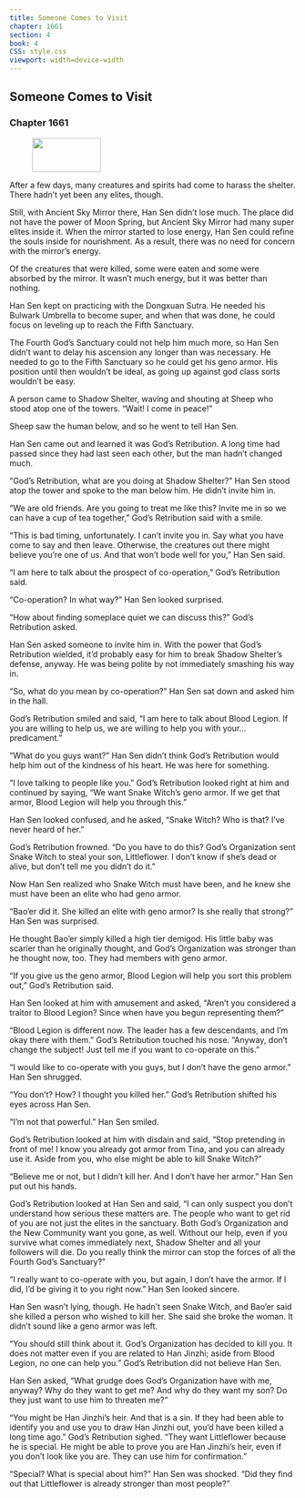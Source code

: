 ```yaml
---
title: Someone Comes to Visit
chapter: 1661
section: 4
book: 4
CSS: style.css
viewport: width=device-width
---
```


## Someone Comes to Visit

### Chapter 1661

<figure>
	<img src="../Images/gem.gif" alt="" id="gem" width="120" height="60" />
</figure>

After a few days, many creatures and spirits had come to harass the shelter. There hadn’t yet been any elites, though.

Still, with Ancient Sky Mirror there, Han Sen didn’t lose much. The place did not have the power of Moon Spring, but Ancient Sky Mirror had many super elites inside it. When the mirror started to lose energy, Han Sen could refine the souls inside for nourishment. As a result, there was no need for concern with the mirror’s energy.

Of the creatures that were killed, some were eaten and some were absorbed by the mirror. It wasn’t much energy, but it was better than nothing.

Han Sen kept on practicing with the Dongxuan Sutra. He needed his Bulwark Umbrella to become super, and when that was done, he could focus on leveling up to reach the Fifth Sanctuary.

The Fourth God’s Sanctuary could not help him much more, so Han Sen didn’t want to delay his ascension any longer than was necessary. He needed to go to the Fifth Sanctuary so he could get his geno armor. His position until then wouldn’t be ideal, as going up against god class sorts wouldn’t be easy.

A person came to Shadow Shelter, waving and shouting at Sheep who stood atop one of the towers. “Wait! I come in peace!”

Sheep saw the human below, and so he went to tell Han Sen.

Han Sen came out and learned it was God’s Retribution. A long time had passed since they had last seen each other, but the man hadn’t changed much.

“God’s Retribution, what are you doing at Shadow Shelter?” Han Sen stood atop the tower and spoke to the man below him. He didn’t invite him in.

“We are old friends. Are you going to treat me like this? Invite me in so we can have a cup of tea together,” God’s Retribution said with a smile.

“This is bad timing, unfortunately. I can’t invite you in. Say what you have come to say and then leave. Otherwise, the creatures out there might believe you’re one of us. And that won’t bode well for you,” Han Sen said.

“I am here to talk about the prospect of co-operation,” God’s Retribution said.

“Co-operation? In what way?” Han Sen looked surprised.

“How about finding someplace quiet we can discuss this?” God’s Retribution asked.

Han Sen asked someone to invite him in. With the power that God’s Retribution wielded, it’d probably easy for him to break Shadow Shelter’s defense, anyway. He was being polite by not immediately smashing his way in.

“So, what do you mean by co-operation?” Han Sen sat down and asked him in the hall.

God’s Retribution smiled and said, “I am here to talk about Blood Legion. If you are willing to help us, we are willing to help you with your… predicament.”

“What do you guys want?” Han Sen didn’t think God’s Retribution would help him out of the kindness of his heart. He was here for something.

“I love talking to people like you.” God’s Retribution looked right at him and continued by saying, “We want Snake Witch’s geno armor. If we get that armor, Blood Legion will help you through this.”

Han Sen looked confused, and he asked, “Snake Witch? Who is that? I’ve never heard of her.”

God’s Retribution frowned. “Do you have to do this? God’s Organization sent Snake Witch to steal your son, Littleflower. I don’t know if she’s dead or alive, but don’t tell me you didn’t do it.”

Now Han Sen realized who Snake Witch must have been, and he knew she must have been an elite who had geno armor.

“Bao’er did it. She killed an elite with geno armor? Is she really that strong?” Han Sen was surprised.

He thought Bao’er simply killed a high tier demigod. His little baby was scarier than he originally thought, and God’s Organization was stronger than he thought now, too. They had members with geno armor.

“If you give us the geno armor, Blood Legion will help you sort this problem out,” God’s Retribution said.

Han Sen looked at him with amusement and asked, “Aren’t you considered a traitor to Blood Legion? Since when have you begun representing them?”

“Blood Legion is different now. The leader has a few descendants, and I’m okay there with them.” God’s Retribution touched his nose. “Anyway, don’t change the subject! Just tell me if you want to co-operate on this.”

“I would like to co-operate with you guys, but I don’t have the geno armor.” Han Sen shrugged.

“You don’t? How? I thought you killed her.” God’s Retribution shifted his eyes across Han Sen.

“I’m not that powerful.” Han Sen smiled.

God’s Retribution looked at him with disdain and said, “Stop pretending in front of me! I know you already got armor from Tina, and you can already use it. Aside from you, who else might be able to kill Snake Witch?”

“Believe me or not, but I didn’t kill her. And I don’t have her armor.” Han Sen put out his hands.

God’s Retribution looked at Han Sen and said, “I can only suspect you don’t understand how serious these matters are. The people who want to get rid of you are not just the elites in the sanctuary. Both God’s Organization and the New Community want you gone, as well. Without our help, even if you survive what comes immediately next, Shadow Shelter and all your followers will die. Do you really think the mirror can stop the forces of all the Fourth God’s Sanctuary?”

“I really want to co-operate with you, but again, I don’t have the armor. If I did, I’d be giving it to you right now.” Han Sen looked sincere.

Han Sen wasn’t lying, though. He hadn’t seen Snake Witch, and Bao’er said she killed a person who wished to kill her. She said she broke the woman. It didn’t sound like a geno armor was left.

“You should still think about it. God’s Organization has decided to kill you. It does not matter even if you are related to Han Jinzhi; aside from Blood Legion, no one can help you.” God’s Retribution did not believe Han Sen.

Han Sen asked, “What grudge does God’s Organization have with me, anyway? Why do they want to get me? And why do they want my son? Do they just want to use him to threaten me?”

“You might be Han Jinzhi’s heir. And that is a sin. If they had been able to identify you and use you to draw Han Jinzhi out, you’d have been killed a long time ago.” God’s Retribution sighed. “They want Littleflower because he is special. He might be able to prove you are Han Jinzhi’s heir, even if you don’t look like you are. They can use him for confirmation.”

“Special? What is special about him?” Han Sen was shocked. “Did they find out that Littleflower is already stronger than most people?”